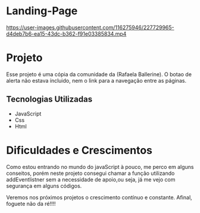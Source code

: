 # Landing-Page



https://user-images.githubusercontent.com/116275946/227729965-d4deb7b6-ea15-43dc-b362-f91e03385834.mp4



# Projeto

Esse projeto é uma cópia da comunidade da (Rafaela Ballerine). 
O botao de alerta não estava íncluido, nem o link para a navegação entre as páginas.

## Tecnologias Utilizadas

- JavaScript
- Css
- Html

# Dificuldades e Crescimentos 

Como estou entrando no mundo do  javaScript à pouco, me perco em alguns conseitos, 
porém neste projeto consegui chamar a função utilizando addEventlistner sem a necessidade de apoio,ou seja, já me vejo com segurança em alguns códigos.

Veremos nos próximos projetos o crescimento contínuo e constante. Afinal, foguete não da ré!!!!
